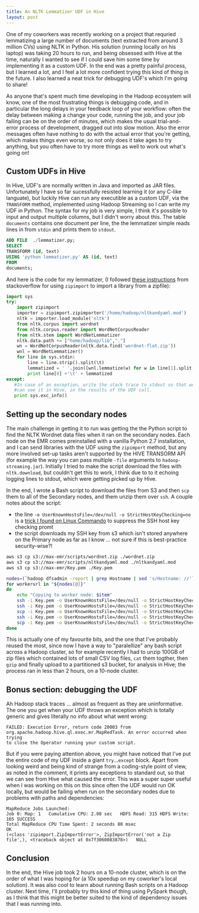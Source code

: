 ```yaml
---
title: An NLTK Lemmatizer UDF in Hive
layout: post
---
```


One of my coworkers was recently working on a project that requried lemmatizing a large number of documents (text extracted from around 3 million CVs) using NLTK in Python. His solution (running locally on his laptop) was taking 20 hours to run, and being obsessed with Hive at the time, naturally I wanted to see if I could save him some time by implementing it as a custom UDF. In the end was a pretty painful process, but I learned a lot, and I feel a lot more confident trying this kind of thing in the future. I also learned a neat trick for debugging UDF's which I'm going to share!

As anyone that's spent much time developing in the Hadoop ecosystem will know, one of the most frustrating things is debugging code, and in particular the long delays in your feedback loop of your workflow: often the delay between making a change your code, running the job, and your job failing can be on the order of minutes, which makes the usual trial-and-error process of development, dragged out into slow motion. Also  the error messages often have nothing to do with the actual error that you're getting, which makes things even worse, so not only does it take ages to try anything, but you often have to try more things as well to work out what's going on!

Custom UDFs in Hive
-------------------
In Hive, UDF's are normally written in Java and imported as JAR files. Unfortunately I have so far sucessfully resisted learning it (or any C-like languate), but luckily Hive can run any executible as a custom UDF, via the `TRANSFORM` method, implemented using Hadoop Streaming so I can write my UDF in Python. The syntax for my job is very simple, I think it's possible to input and output multiple columns, but I didn't worry about this. The table `documents` contains one document per line, the the lemmatizer simple reads lines in from `stdin` and prints them to `stdout`.

```SQL
ADD FILE  ./lemmatizer.py;
SELECT
TRANSFORM (id, text)
USING 'python lemmatizer.py' AS (id, text)
FROM
documents;
```
And here is the code for my lemmatizer, (I followed [these instructions][1] from stackoverflow for using `zipimport` to import a library from a zipfile):

```python
import sys
try:
    import zipimport
    importer = zipimport.zipimporter('/home/hadoop/nltkandyaml.mod')
    nltk = importer.load_module('nltk')
    from nltk.corpus import wordnet
    from nltk.corpus.reader import WordNetCorpusReader
    from nltk.stem import WordNetLemmatizer
    nltk.data.path += ["home/hadoop/lib","."]
    wn = WordNetCorpusReader(nltk.data.find('wordnet-flat.zip'))
    wnl = WordNetLemmatizer()
    for line in sys.stdin:
        line = line.strip().split(\t)
        lemmatized = ' '.join([wnl.lemmatize(w) for w in line[1].split(' ')])
        print line[0] +'\t' + lemmatized
except:
   #In case of an exception, write the stack trace to stdout so that we
   #can see it in Hive, in the results of the UDF call.
   print sys.exc_info()
```
Setting up the secondary nodes
----------------------------

The main challenge in getting it to run was getting the the Python script to find the NLTK Wordnet data files when it ran on the secondary nodes.  Each node on the EMR comes preinstalled with a vanilla Python 2.7 installation, and I can send libraries with the UDF using the `zipimport` method, but any more involved set-up tasks aren't supported by the HIVE TRANSORM API (for example the way you can pass multiple `-file` arguments to `hadoop-streaming.jar`). Initially I tried to make the script download the files with `nltk.download`, but couldn't get this to work, I think due to to it echoing logging lines to stdout, which were getting picked up by Hive.

In the end, I wrote a Bash script to download the files from S3 and then `scp` them to all of the Secondary nodes, and them unzip them over `ssh`. A couple notes about the script:
 - the line `-o UserKnownHostsFile=/dev/null -o StrictHostKeyChecking=no` is a [trick I found on Linux Commando][2] to suppress the SSH host key checking promt
  - the script downloads my SSH key from s3 which isn't stored anywhere on the Primary node as far as I know ... not sure if this is best-practice security-wise?!

```bash
aws s3 cp s3://max-emr/scripts/wordnet.zip ./wordnet.zip
aws s3 cp s3://max-emr/scripts/nltkandyaml.mod ./nltkandyaml.mod
aws s3 cp s3://max-emr/Key.pem ./Key.pem

nodes=(`hadoop dfsadmin -report | grep Hostname | sed 's/Hostname: //'`)
for workerurl in "${nodes[@]}"
do
    echo "Copying to worker node: $item"
    ssh -i Key.pem -o UserKnownHostsFile=/dev/null -o StrictHostKeyChecking=no $workerurl "mkdir /home/hadoop/lib/corpora"
    ssh -i Key.pem -o UserKnownHostsFile=/dev/null -o StrictHostKeyChecking=no $workerurl "mkdir /home/hadoop/lib/corpora/wordnet/"
    scp -i Key.pem -o UserKnownHostsFile=/dev/null -o StrictHostKeyChecking=no /home/hadoop/wordnet.zip $workerurl:/home/hadoop/lib/corpora/wordnet/wordnet.zip
    ssh -i Key.pem -o UserKnownHostsFile=/dev/null -o StrictHostKeyChecking=no $workerurl "cd /home/hadoop/lib/corpora/wordnet/ && unzip wordnetflat.zip"
    scp -i Key.pem -o UserKnownHostsFile=/dev/null -o StrictHostKeyChecking=no /home/hadoop/nltkandyaml.mod  $workerurl:/home/hadoop/nltkandyaml.mod
done
```

This is actually one of my favourite bits, and the one that I've probably reused the most, since now I have a way to "paralellize" any bash script across a Hadoop cluster, so for example recently I had to unzip 100GB of zip files which contained lots of small CSV log files, `cat` them togther, then `gzip` and finally upload to a partitioned s3 bucket, for analysis in Hive; the process ran in less than 2 hours, on a 10-node cluster.

Bonus section: debugging the UDF
--------------------------------
Ah Hadoop stack traces ... almost as frequent as they are uninformative. The one you get when your UDF throws an exception which is totally generic and gives literally no info about what went wrong:

    FAILED: Execution Error, return code 20003 from
    org.apache.hadoop.hive.ql.exec.mr.MapRedTask. An error occurred when trying
    to close the Operator running your custom script.

But if you were paying attention above, you might have noticed that I've put the entire code of my UDF inside a giant `try`...`except` block. Apart from looking weird and being kind of strange from a coding-style point of view, as noted in the comment, it prints any exceptions to standard out, so that we can see from Hive what caused the error. This was a super super useful when I was working on this on this since often the UDF would run OK locally, but would be failing when run on the secondary nodes due to problems with paths and dependencies:

    MapReduce Jobs Launched:
    Job 0: Map: 1   Cumulative CPU: 2.08 sec   HDFS Read: 315 HDFS Write: 165 SUCCESS
    Total MapReduce CPU Time Spent: 2 seconds 80 msec
    OK
    (<class 'zipimport.ZipImportError'>, ZipImportError('not a Zip file',), <traceback object at 0x7f3060083878>)   NULL


Conclusion
---------
In the end, the Hive job took 2 hours on a 10-node cluster, which is on the order of what I was hoping for (a 10x speedup on my coworker's local solution). It was also cool to learn about running Bash scripts on a Hadoop cluster. Next time, I'll probably try this kind of thing using PySpark though, as I think that this might be better suited to the kind of dependency issues that I was running into.


   [1]: http://stackoverflow.com/questions/6811549/how-can-i-include-a-python-package-with-hadoop-streaming-job

   [2]:   http://linuxcommando.blogspot.com.au/2008/10/how-to-disable-ssh-host-key-checking.html
